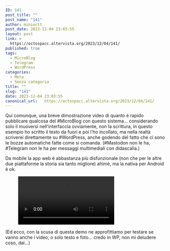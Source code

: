 ```yaml
---
ID: 141
post_title: ""
post_name: "141"
author: minioctt
post_date: 2023-12-04 23:03:55
layout: post
link: >
  https://octospacc.altervista.org/2023/12/04/141/
published: true
tags:
  - MicroBlog
  - Telegram
  - WordPress
categories:
  - Meta
  - Senza categoria
title: ""
slug: "141"
date: 2023-12-04 23:03:55
canonical_url:   https://octospacc.altervista.org/2023/12/04/141/
---
```

<!-- wp:paragraph -->
<p markdown="1">Qui comunque, una breve dimostrazione video di quanto è rapido pubblicare qualcosa del #MicroBlog con questo sistema... considerando solo il muoversi nell'interfaccia ovviamente, non la scrittura, in questo esempio ho scritto il testo da fuori e poi l'ho incollato, ma nella realtà scriverei direttamente su #WordPress, anche godendo del fatto che ci sono le bozze automatiche fatte come si comanda. (#Mastodon non le ha, #Telegram non le ha per messaggi multimediali con didascalia.)</p>
<!-- /wp:paragraph -->

<!-- wp:paragraph -->
<p markdown="1">Da mobile la app web è abbastanza più disfunzionale (non che per le altre due piattaforme la storia sia tanto migliore) ahimè, ma la nativa per Android è ok.</p>
<!-- /wp:paragraph -->

<!-- wp:paragraph -->
<p markdown="1"></p>
<!-- /wp:paragraph -->

<!-- wp:video {"id":142} -->
<figure class="wp-block-video"><video controls src="https://octospacc.github.io/microblog-mirror/assets/uploads/2023/12/simplescreenrecorder-2023-12-04_22.22.09.2.mp4"></video></figure>
<!-- /wp:video -->

<!-- wp:paragraph -->
<p markdown="1"></p>
<!-- /wp:paragraph -->

<!-- wp:paragraph -->
<p markdown="1">(Ed ecco, con la scusa di questa demo ne approfittiamo per testare se vanno anche i video, o solo testo e foto... credo in WP, non mi deludere coso, dai...)</p>
<!-- /wp:paragraph -->
